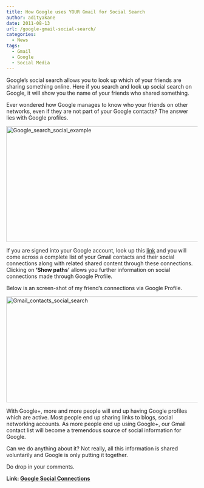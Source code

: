 ```yaml
---
title: How Google uses YOUR Gmail for Social Search
author: adityakane
date: 2011-08-13
url: /google-gmail-social-search/
categories:
  - News
tags:
  - Gmail
  - Google
  - Social Media
---
```

Google’s social search allows you to look up which of your friends are sharing something online. Here if you search and look up social search on Google, it will show you the name of your friends who shared something.

Ever wondered how Google manages to know who your friends on other networks, even if they are not part of your Google contacts? The answer lies with Google profiles.

[<img class="wp-image-51284" style="padding-left: 0px;padding-right: 0px;padding-top: 0px;border: 0px" src="http://cdn.devilsworkshop.org/files/2011/08/Google_search_social_example_thumb.png" alt="Google_search_social_example" width="520" height="305" border="0" />][1]

If you are signed into your Google account, look up this <a href="http://www.google.com/s2/u/0/search/social" onclick="_gaq.push(['_trackEvent', 'outbound-article', 'http://www.google.com/s2/u/0/search/social', 'link']);" title="Google's Social Search connections and content">link</a> and you will come across a complete list of your Gmail contacts and their social connections along with related shared content through these connections. Clicking on **‘Show paths’** allows you further information on social connections made through Google Profile.

Below is an screen-shot of my friend’s connections via Google Profile.

[<img style="padding-left: 0px;padding-right: 0px;padding-top: 0px;border: 0px" src="http://cdn.devilsworkshop.org/files/2011/08/Gmail_contacts_social_search_thumb.png" alt="Gmail_contacts_social_search" width="570" height="279" border="0" />][2]

With Google+, more and more people will end up having Google profiles which are active. Most people end up sharing links to blogs, social networking accounts. As more people end up using Google+, our Gmail contact list will become a tremendous source of social information for Google.

Can we do anything about it? Not really, all this information is shared voluntarily and Google is only putting it together.

Do drop in your comments.

**Link: <a href="http://www.google.com/s2/u/0/search/social" onclick="_gaq.push(['_trackEvent', 'outbound-article', 'http://www.google.com/s2/u/0/search/social', 'Google Social Connections']);" >Google Social Connections</a>**

 [1]: http://cdn.devilsworkshop.org/files/2011/08/Google_search_social_example.png
 [2]: http://cdn.devilsworkshop.org/files/2011/08/Gmail_contacts_social_search.png

